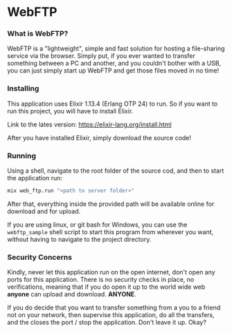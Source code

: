 # WebFTP

### What is WebFTP?

WebFTP is a "lightweight", simple and fast solution for hosting a file-sharing service via the browser.
Simply put, if you ever wanted to transfer something between a PC and another, and you couldn't bother with a USB, you can just simply start up WebFTP and get those files moved in no time!

### Installing

This application uses Elixir 1.13.4 (Erlang OTP 24) to run. So if you want to run this project, you will have to install Elixir.

Link to the lates version: https://elixir-lang.org/install.html

After you have installed Elixir, simply download the source code!

### Running
Using a shell, navigate to the root folder of the source cod, and then to start the application run:
```bash
mix web_ftp.run "<path to server folder>"
```

After that, everything inside the provided path will be available online for download and for upload.

If you are using linux, or git bash for Windows, you can use the `webftp_sample` shell script to start this program from wherever you want, without having to navigate to the project directory. 

### Security Concerns

Kindly, never let this application run on the open internet, don't open any ports for this application. There is no security checks in place, no verifications, meaning that if you do open it up to the world wide web **anyone** can upload and download. **ANYONE**. 

If you do decide that you want to transfer something from a you to a friend not on your network, then supervise this application, do all the transfers, and the closes the port / stop the application. Don't leave it up. Okay?